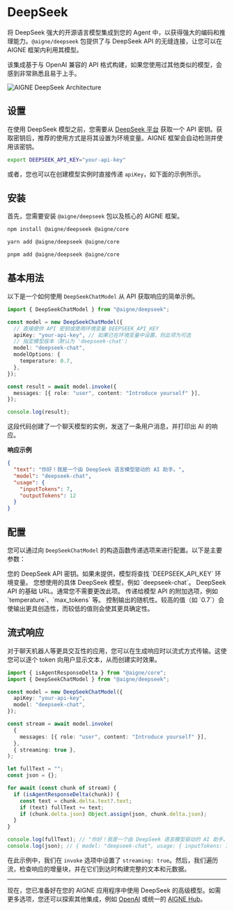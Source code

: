 # DeepSeek

将 DeepSeek 强大的开源语言模型集成到您的 Agent 中，以获得强大的编码和推理能力。`@aigne/deepseek` 包提供了与 DeepSeek API 的无缝连接，让您可以在 AIGNE 框架内利用其模型。

该集成基于与 OpenAI 兼容的 API 格式构建，如果您使用过其他类似的模型，会感到非常熟悉且易于上手。

<picture>
  <source srcset="https://raw.githubusercontent.com/AIGNE-io/aigne-framework/main/assets/aigne-deepseek-dark.png" media="(prefers-color-scheme: dark)">
  <source srcset="https://raw.githubusercontent.com/AIGNE-io/aigne-framework/main/assets/aigne-deepseek.png" media="(prefers-color-scheme: light)">
  <img src="https://raw.githubusercontent.com/AIGNE-io/aigne-framework/main/aigne-deepseek.png" alt="AIGNE DeepSeek Architecture" />
</picture>

## 设置

在使用 DeepSeek 模型之前，您需要从 [DeepSeek 平台](https://platform.deepseek.com/) 获取一个 API 密钥。获取密钥后，推荐的使用方式是将其设置为环境变量。AIGNE 框架会自动检测并使用该密钥。

```bash
export DEEPSEEK_API_KEY="your-api-key"
```

或者，您也可以在创建模型实例时直接传递 `apiKey`，如下面的示例所示。

## 安装

首先，您需要安装 `@aigne/deepseek` 包以及核心的 AIGNE 框架。

```bash NPM
npm install @aigne/deepseek @aigne/core
```

```bash Yarn
yarn add @aigne/deepseek @aigne/core
```

```bash PNPM
pnpm add @aigne/deepseek @aigne/core
```

## 基本用法

以下是一个如何使用 `DeepSeekChatModel` 从 API 获取响应的简单示例。

```typescript Basic Chat Example icon=logos:typescript
import { DeepSeekChatModel } from "@aigne/deepseek";

const model = new DeepSeekChatModel({
  // 直接提供 API 密钥或使用环境变量 DEEPSEEK_API_KEY
  apiKey: "your-api-key", // 如果已在环境变量中设置，则此项为可选
  // 指定模型版本（默认为 'deepseek-chat'）
  model: "deepseek-chat",
  modelOptions: {
    temperature: 0.7,
  },
});

const result = await model.invoke({
  messages: [{ role: "user", content: "Introduce yourself" }],
});

console.log(result);
```

这段代码创建了一个聊天模型的实例，发送了一条用户消息，并打印出 AI 的响应。

**响应示例**

```json
{
  "text": "你好！我是一个由 DeepSeek 语言模型驱动的 AI 助手。",
  "model": "deepseek-chat",
  "usage": {
    "inputTokens": 7,
    "outputTokens": 12
  }
}
```

## 配置

您可以通过向 `DeepSeekChatModel` 的构造函数传递选项来进行配置。以下是主要参数：

<x-field-group>
  <x-field data-name="apiKey" data-type="string" data-required="false">
    <x-field-desc markdown>您的 DeepSeek API 密钥。如果未提供，模型将查找 `DEEPSEEK_API_KEY` 环境变量。</x-field-desc>
  </x-field>
  <x-field data-name="model" data-type="string" data-default="deepseek-chat" data-required="false">
    <x-field-desc markdown>您想使用的具体 DeepSeek 模型，例如 `deepseek-chat`。</x-field-desc>
  </x-field>
  <x-field data-name="baseURL" data-type="string" data-default="https://api.deepseek.com" data-required="false">
    <x-field-desc markdown>DeepSeek API 的基础 URL。通常您不需要更改此项。</x-field-desc>
  </x-field>
  <x-field data-name="modelOptions" data-type="object" data-required="false">
    <x-field-desc markdown>传递给模型 API 的附加选项，例如 `temperature`、`max_tokens` 等。</x-field-desc>
    <x-field data-name="temperature" data-type="number" data-default="0.7" data-required="false">
      <x-field-desc markdown>控制输出的随机性。较高的值（如 `0.7`）会使输出更具创造性，而较低的值则会使其更具确定性。</x-field-desc>
    </x-field>
  </x-field>
</x-field-group>

## 流式响应

对于聊天机器人等更具交互性的应用，您可以在生成响应时以流式方式传输。这使您可以逐个 token 向用户显示文本，从而创建实时效果。

```typescript Streaming Example icon=logos:typescript
import { isAgentResponseDelta } from "@aigne/core";
import { DeepSeekChatModel } from "@aigne/deepseek";

const model = new DeepSeekChatModel({
  apiKey: "your-api-key",
  model: "deepseek-chat",
});

const stream = await model.invoke(
  {
    messages: [{ role: "user", content: "Introduce yourself" }],
  },
  { streaming: true },
);

let fullText = "";
const json = {};

for await (const chunk of stream) {
  if (isAgentResponseDelta(chunk)) {
    const text = chunk.delta.text?.text;
    if (text) fullText += text;
    if (chunk.delta.json) Object.assign(json, chunk.delta.json);
  }
}

console.log(fullText); // "你好！我是一个由 DeepSeek 语言模型驱动的 AI 助手。"
console.log(json); // { model: "deepseek-chat", usage: { inputTokens: 7, outputTokens: 12 } }
```

在此示例中，我们在 `invoke` 选项中设置了 `streaming: true`。然后，我们遍历流，检查响应的增量块，并在它们到达时构建完整的文本和元数据。

---

现在，您已准备好在您的 AIGNE 应用程序中使用 DeepSeek 的高级模型。如需更多选项，您还可以探索其他集成，例如 [OpenAI](./models-openai.md) 或统一的 [AIGNE Hub](./models-aigne-hub.md)。